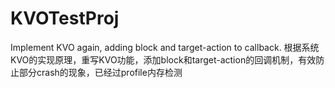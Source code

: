 # KVOTestProj
Implement KVO again, adding block and target-action to callback.
根据系统KVO的实现原理，重写KVO功能，添加block和target-action的回调机制，有效防止部分crash的现象，已经过profile内存检测
